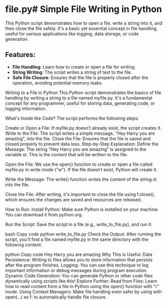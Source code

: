 # file.py# Simple File Writing in Python

This Python script demonstrates how to open a file, write a string into it, and then close the file safely. It's a basic yet essential concept in file handling, useful for various applications like logging, data storage, or code generation.

## Features:
- **File Handling**: 
Learn how to create or open a file for writing.
- **String Writing**: 
The script writes a string of text to the file.
- **Safe File Closure**: 
Ensures that the file is properly closed after the operation, avoiding potential memory leaks.



Writing to a File in Python
This Python script demonstrates the basics of file handling by writing a string to a file named myfile.py. It's a fundamental concept for any programmer, useful for storing data, generating code, or logging information.

What's Inside the Code?
The script performs the following steps:

Create or Open a File: If myfile.py doesn’t already exist, the script creates it.
Write to the File: The script writes a simple message, "Hey Harry you are amazing", into the file.
Close the File: Ensures that the file is saved and closed properly to prevent data loss.
Step-by-Step Explanation:
Define the Message:
The string "Hey Harry you are amazing" is assigned to the variable st. This is the content that will be written to the file.

Open the File:
We use the open() function to create or open a file called myfile.py in write mode ("w"). If the file doesn’t exist, Python will create it.

Write the Message:
The write() function writes the content of the string st into the file.

Close the File:
After writing, it's important to close the file using f.close(), which ensures the changes are saved and resources are released.

How to Run:
Install Python: Make sure Python is installed on your machine. You can download it from python.org.

Run the Script: Save the script in a file (e.g., write_to_file.py), and run it:

bash
Copy code
python write_to_file.py
Check the Output: After running the script, you'll find a file named myfile.py in the same directory with the following content:

python
Copy code
Hey Harry you are amazing
Why This is Useful:
Data Persistence: Writing to files allows you to store information that persists after the program finishes.
Logging: You can use this technique to log important information or debug messages during program execution.
Dynamic Code Generation: You can generate Python or other code files dynamically using scripts like this!
Explore Further:
Read from Files: Learn how to read content from a file in Python using the open() function with "r" mode.
Using Context Managers: Make file handling even safer by using with open(...) as f: to automatically handle file closure.